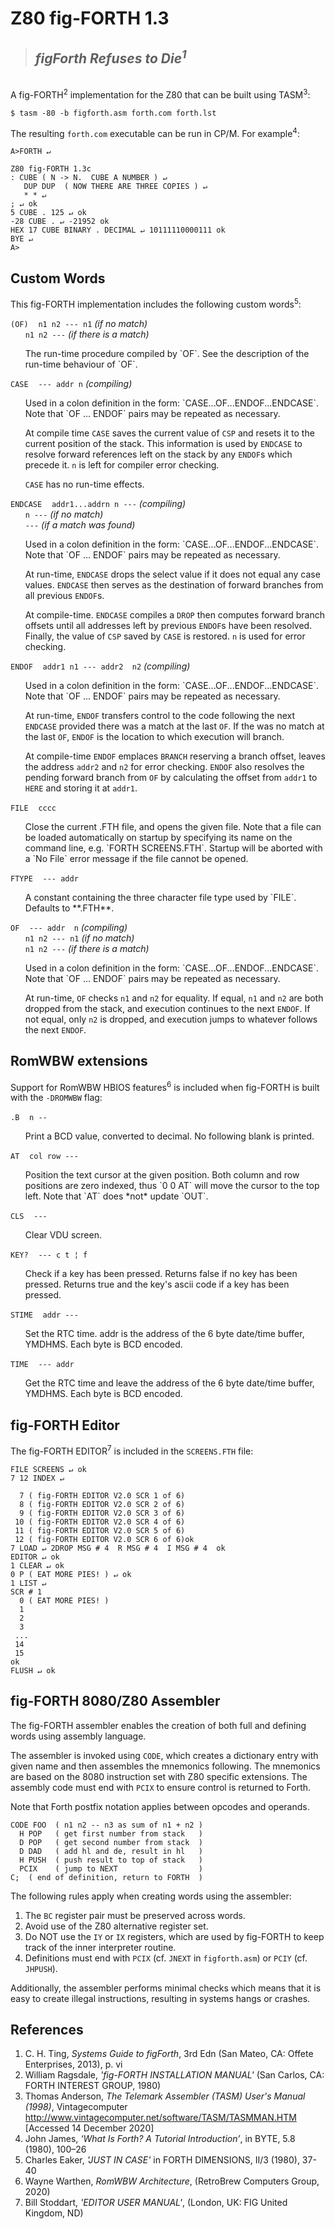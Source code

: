 # Z80 fig-FORTH 1.3

> <h2><i>figForth Refuses to Die<sup>1</sup></i></h2>   
<br/>    
A fig-FORTH<sup>2</sup> implementation for the Z80 that can be built using TASM<sup>3</sup>:
   
```
$ tasm -80 -b figforth.asm forth.com forth.lst
```

The resulting `forth.com` executable can be run in CP/M. For example<sup>4</sup>:
```
A>FORTH ↵

Z80 fig-FORTH 1.3c
: CUBE ( N -> N.  CUBE A NUMBER ) ↵
   DUP DUP  ( NOW THERE ARE THREE COPIES ) ↵
   * * ↵
; ↵ ok
5 CUBE . 125 ↵ ok
-28 CUBE . ↵ -21952 ok
HEX 17 CUBE BINARY . DECIMAL ↵ 10111110000111 ok
BYE ↵
A>
```

## Custom Words
This fig-FORTH implementation includes the following custom words<sup>5</sup>:

`(OF)`&nbsp;&nbsp;&nbsp;&nbsp;` n1 n2 --- n1 ` _(if no match)_   
&nbsp;&nbsp;&nbsp;&nbsp;&nbsp;&nbsp;` n1 n2 --- ` _(if there is a match)_  
<ul>
The run-time procedure compiled by `OF`. See the description of the 
run-time behaviour of `OF`.
</ul>

`CASE`&nbsp;&nbsp;&nbsp;&nbsp;` --- addr n ` _(compiling)_   
<ul>
Used in a colon definition in the form: `CASE...OF...ENDOF...ENDCASE`.
Note that `OF ... ENDOF` pairs may be repeated as necessary.

At compile time `CASE` saves the current value of `CSP` and resets
it to the current position of the stack. This information is used
by `ENDCASE` to resolve forward references left on the stack by any
`ENDOF`s which precede it. `n` is left for compiler error checking.

`CASE` has no run-time effects.
</ul>

`ENDCASE`&nbsp;&nbsp;&nbsp;&nbsp;` addr1...addrn n --- ` _(compiling)_   
&nbsp;&nbsp;&nbsp;&nbsp;&nbsp;&nbsp;` n --- ` _(if no match)_   
&nbsp;&nbsp;&nbsp;&nbsp;&nbsp;&nbsp;` --- ` _(if a match was found)_   
<ul>
Used in a colon definition in the form: `CASE...OF...ENDOF...ENDCASE`.
Note that `OF ... ENDOF` pairs may be repeated as necessary.

At run-time, `ENDCASE` drops the select value if it does not equal any
case values.  `ENDCASE` then serves as the destination of forward
branches from all previous `ENDOF`s.

At compile-time. `ENDCASE` compiles a `DROP` then computes forward 
branch offsets until all addresses left by previous `ENDOF`s have been
resolved. Finally, the value of `CSP` saved by `CASE` is restored. `n`
is used for error checking.
</ul>

`ENDOF`&nbsp;&nbsp;&nbsp;&nbsp;` addr1 n1 --- addr2  n2 ` _(compiling)_   
<ul>
Used in a colon definition in the form: `CASE...OF...ENDOF...ENDCASE`.
Note that `OF ... ENDOF` pairs may be repeated as necessary.

At run-time, `ENDOF` transfers control to the code following the next
`ENDCASE` provided there was a match at the last `OF`. If the was no
match at the last `OF`, `ENDOF` is the location to which execution
will branch.

At compile-time `ENDOF` emplaces `BRANCH` reserving a branch offset,
leaves the address `addr2` and `n2` for error checking. `ENDOF` also
resolves the pending forward branch from `OF` by calculating the offset
from `addr1` to `HERE` and storing it at `addr1`.
</ul>

`FILE`&nbsp;&nbsp;&nbsp;&nbsp;` cccc `   
<ul>
Close the current .FTH file, and opens the given file. Note that a 
file can be loaded automatically on startup by specifying its name on 
the command line, e.g. `FORTH SCREENS.FTH`. Startup will be aborted 
with a `No File` error message if the file cannot be opened.
</ul>

`FTYPE`&nbsp;&nbsp;&nbsp;&nbsp;` --- addr `   
<ul>
A constant containing the three character file type used by `FILE`.   
Defaults to **.FTH**.
</ul>

`OF`&nbsp;&nbsp;&nbsp;&nbsp;` --- addr  n ` _(compiling)_   
&nbsp;&nbsp;&nbsp;&nbsp;&nbsp;&nbsp;` n1 n2 --- n1 ` _(if no match)_   
&nbsp;&nbsp;&nbsp;&nbsp;&nbsp;&nbsp;` n1 n2 --- ` _(if there is a match)_   
<ul>
Used in a colon definition in the form: `CASE...OF...ENDOF...ENDCASE`.
Note that `OF ... ENDOF` pairs may be repeated as necessary.

At run-time, `OF` checks `n1` and `n2` for equality. If equal, `n1` and `n2`
are both dropped from the stack, and execution continues to the next `ENDOF`.
If not equal, only `n2` is dropped, and execution jumps to whatever follows
the next `ENDOF`.
</ul>

## RomWBW extensions
Support for RomWBW HBIOS features<sup>6</sup> is included when fig-FORTH 
is built with the `-DROMWBW` flag:

`.B`&nbsp;&nbsp;&nbsp;&nbsp;` n -- `   
<ul>
Print a BCD value, converted to decimal. No following blank is printed.
</ul>

`AT`&nbsp;&nbsp;&nbsp;&nbsp;` col row --- `   
<ul>
Position the text cursor at the given position. Both column and 
row positions are zero indexed, thus `0 0 AT` will move the cursor
to the top left. Note that `AT` does *not* update `OUT`.
</ul>

`CLS`&nbsp;&nbsp;&nbsp;&nbsp;` --- `   
<ul>
Clear VDU screen.
</ul>

`KEY?`&nbsp;&nbsp;&nbsp;&nbsp;` --- c t ¦ f `   
<ul>
Check if a key has been pressed. Returns false if no key has been
pressed. Returns true and the key's ascii code if a key has been
pressed. 
</ul>

`STIME`&nbsp;&nbsp;&nbsp;&nbsp;` addr --- `   
<ul>
Set the RTC time. addr is the address of the 6 byte date/time buffer, 
YMDHMS. Each byte is BCD encoded.
</ul>

`TIME`&nbsp;&nbsp;&nbsp;&nbsp;` --- addr `   
<ul>
Get the RTC time and leave the address of the 6 byte date/time buffer, 
YMDHMS. Each byte is BCD encoded.
</ul>

## fig-FORTH Editor
The fig-FORTH EDITOR<sup>7</sup> is included in the `SCREENS.FTH` file:
```
FILE SCREENS ↵ ok
7 12 INDEX ↵

  7 ( fig-FORTH EDITOR V2.0 SCR 1 of 6)
  8 ( fig-FORTH EDITOR V2.0 SCR 2 of 6)
  9 ( fig-FORTH EDITOR V2.0 SCR 3 of 6)
 10 ( fig-FORTH EDITOR V2.0 SCR 4 of 6)
 11 ( fig-FORTH EDITOR V2.0 SCR 5 of 6)
 12 ( fig-FORTH EDITOR V2.0 SCR 6 of 6)ok
7 LOAD ↵ 2DROP MSG # 4  R MSG # 4  I MSG # 4  ok
EDITOR ↵ ok
1 CLEAR ↵ ok
0 P ( EAT MORE PIES! ) ↵ ok
1 LIST ↵
SCR # 1 
  0 ( EAT MORE PIES! )
  1 
  2 
  3 
 ... 
 14 
 15 
ok
FLUSH ↵ ok
```

## fig-FORTH 8080/Z80 Assembler
The fig-FORTH assembler enables the creation of both full and defining 
words using assembly language. 

The assembler is invoked using `CODE`, which creates a dictionary entry 
with given name and then assembles the mnemonics following. The mnemonics
are based on the 8080 instruction set with Z80 specific extensions. 
The assembly code must end with `PCIX` to ensure control is returned to Forth. 

Note that Forth postfix notation applies between opcodes and operands.

```
CODE FOO  ( n1 n2 -- n3 as sum of n1 + n2 )
  H POP   ( get first number from stack   )
  D POP   ( get second number from stack  )
  D DAD   ( add hl and de, result in hl   )
  H PUSH  ( push result to top of stack   )
  PCIX    ( jump to NEXT                  )
C;  ( end of definition, return to FORTH  )
```

The following rules apply when creating words using the assembler:

1. The `BC` register pair must be preserved across words.
1. Avoid use of the Z80 alternative register set.
1. Do NOT use the `IY` or `IX` registers, which are used by fig-FORTH to
keep track of the inner interpreter routine.
1. Definitions must end with `PCIX` (cf. `JNEXT` in `figforth.asm`) or 
`PCIY` (cf. `JHPUSH`).

Additionally, the assembler performs minimal checks which means that it is 
easy to create illegal instructions, resulting in systems hangs or crashes.

## References
1. C. H. Ting, _Systems Guide to figForth_, 3rd Edn (San Mateo, CA: Offete Enterprises, 2013), p. vi
2. William Ragsdale, _'fig-FORTH INSTALLATION MANUAL'_ (San Carlos, CA: FORTH INTEREST GROUP, 1980)
3. Thomas Anderson, _The Telemark Assembler (TASM) User's Manual (1998)_, Vintagecomputer <http://www.vintagecomputer.net/software/TASM/TASMMAN.HTM> [Accessed 14 December 2020]
4. John James, _‘What Is Forth? A Tutorial Introduction’_, in BYTE, 5.8 (1980), 100–26
5. Charles Eaker, _'JUST IN CASE'_  in FORTH DIMENSIONS, II/3 (1980), 37-40
6. Wayne Warthen, _RomWBW Architecture_, (RetroBrew Computers Group, 2020)   
7. Bill Stoddart, _'EDITOR USER MANUAL'_, (London, UK: FIG United Kingdom, ND)
